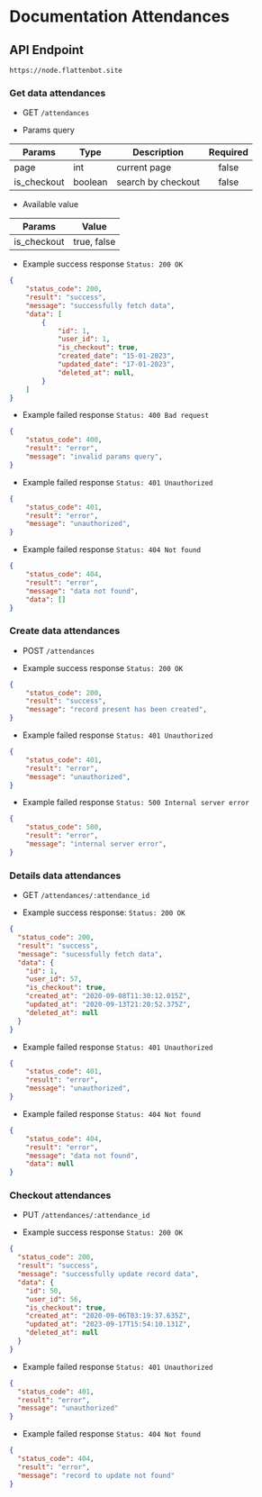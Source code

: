 # Documentation Attendances

## API Endpoint

```
https://node.flattenbot.site
```
### Get data attendances

- GET `/attendances`

- Params query

| **Params**          | **Type**      | **Description**       | **Required** |
| ------------------- | ------------- | --------------------- | :----------: |
| page                | int           | current page          | false        |
| is_checkout         | boolean       | search by checkout    | false        |

- Available value

| **Params**          | **Value**      |
| ------------------- | -------------- |
| is_checkout         | true, false    |

- Example success response `Status: 200 OK`

```json
{
    "status_code": 200,
    "result": "success",
    "message": "successfully fetch data",
    "data": [
        {
            "id": 1,
            "user_id": 1,
            "is_checkout": true,
            "created_date": "15-01-2023",
            "updated_date": "17-01-2023",
            "deleted_at": null,
        }
    ]
}
```

- Example failed response `Status: 400 Bad request`

```json
{
    "status_code": 400,
    "result": "error",
    "message": "invalid params query",
}
```

- Example failed response `Status: 401 Unauthorized`

```json
{
    "status_code": 401,
    "result": "error",
    "message": "unauthorized",
}
```

- Example failed response `Status: 404 Not found`

```json
{
    "status_code": 404,
    "result": "error",
    "message": "data not found",
    "data": []
}
```

### Create data attendances

- POST `/attendances`

- Example success response `Status: 200 OK`

```json
{
    "status_code": 200,
    "result": "success",
    "message": "record present has been created",
}
```

- Example failed response `Status: 401 Unauthorized`

```json
{
    "status_code": 401,
    "result": "error",
    "message": "unauthorized",
}
```

- Example failed response `Status: 500 Internal server error`

```json
{
    "status_code": 500,
    "result": "error",
    "message": "internal server error",
}
```

### Details data attendances

- GET `/attendances/:attendance_id`

- Example success response: `Status: 200 OK`

```json
{
  "status_code": 200,
  "result": "success",
  "message": "sucessfully fetch data",
  "data": {
    "id": 1,
    "user_id": 57,
    "is_checkout": true,
    "created_at": "2020-09-08T11:30:12.015Z",
    "updated_at": "2020-09-13T21:20:52.375Z",
    "deleted_at": null
  }
}
```

- Example failed response `Status: 401 Unauthorized`

```json
{
    "status_code": 401,
    "result": "error",
    "message": "unauthorized",
}
```

- Example failed response `Status: 404 Not found`

```json
{
    "status_code": 404,
    "result": "error",
    "message": "data not found",
    "data": null
}
```

### Checkout attendances

- PUT `/attendances/:attendance_id`

- Example success response `Status: 200 OK`

```json
{
  "status_code": 200,
  "result": "success",
  "message": "successfully update record data",
  "data": {
    "id": 50,
    "user_id": 56,
    "is_checkout": true,
    "created_at": "2020-09-06T03:19:37.635Z",
    "updated_at": "2023-09-17T15:54:10.131Z",
    "deleted_at": null
  }
}
```

- Example failed response `Status: 401 Unauthorized`

```json
{
  "status_code": 401,
  "result": "error",
  "message": "unauthorized"
}
```

- Example failed response `Status: 404 Not found`

```json
{
  "status_code": 404,
  "result": "error",
  "message": "record to update not found"
}
```
